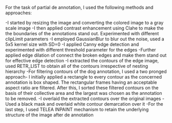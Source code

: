 For the task of partial de annotation, I used the following methods and approaches:

-I started by resizing the image and converting the colored image to a gray scale image
-I then applied contrast enhancement using Clahe to make the the boundaries of the
 annotations stand out. Experimented with different clipLimit parameters
-I employed GaussianBlur to blur out the noise, used a 5x5 kernel size with SD=0
-I applied Canny edge detection and experimented with different threshold parameter
 for the edges
-Further applied edge dilation of connect the broken edges and make them stand out
 for effective edge detection
-I extracted the contours of the edge image, used RETR_LIST to obtain all of the contours
 irrespective of nesting hierarchy
-For filtering contours of the dog annotation, I used a two pronged approach-
 I initially applied a rectangle to every contour as the concerned annotation is box
 shaped. The rectangular frames having an acceptable aspect ratio are filtered.
 After this, I sorted these filtered contours on the basis of their collective area
 and the largest was chosen as the annotation to be removed.
-I overlaid the extracted contours over the original images
-Used a black mask and overlaid white contour demarcation over it
-For the last step, I used TELEA INPAINT mechanism to retain the underlying
 structure of the image after de annotation
